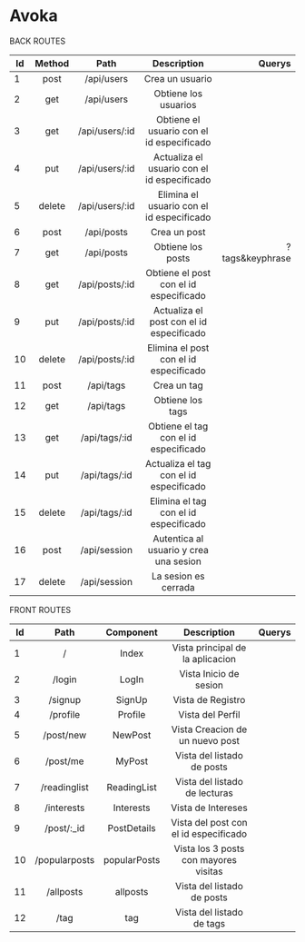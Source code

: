 # Avoka

BACK ROUTES

|Id | Method  |  Path             | Description                                      | Querys         |
|---|:-------:|:-----------------:|:------------------------------------------------:|---------------:|
| 1 |post     |/api/users         |Crea un usuario                                   |                |
| 2 |get      |/api/users         |Obtiene los usuarios                              |                |
| 3 |get      |/api/users/:id     |Obtiene el usuario con el id especificado         |                |
| 4 |put      |/api/users/:id     |Actualiza el usuario con el id especificado       |                |
| 5 |delete   |/api/users/:id     |Elimina el usuario con el id especificado         |                |
| 6 |post     |/api/posts         |Crea un post                                      |                |
| 7 |get      |/api/posts         |Obtiene los posts                                 |?tags&keyphrase |
| 8 |get      |/api/posts/:id     |Obtiene el post con el id especificado            |                |
| 9 |put      |/api/posts/:id     |Actualiza el post con el id especificado          |                |
| 10|delete   |/api/posts/:id     |Elimina el post con el id especificado            |                |
| 11|post     |/api/tags          |Crea un tag                                       |                |
| 12|get      |/api/tags          |Obtiene los tags                                  |                |
| 13|get      |/api/tags/:id      |Obtiene el tag con el id especificado             |                |
| 14|put      |/api/tags/:id      |Actualiza el tag con el id especificado           |                |
| 15|delete   |/api/tags/:id      |Elimina el tag con el id especificado             |                |
| 16|post     |/api/session       |Autentica al usuario y crea una sesion            |                |
| 17|delete   |/api/session       |La sesion es cerrada                              |                |

FRONT ROUTES

|Id | Path          |  Component        | Description                                    | Querys         |
|---|:-------------:|:-----------------:|:----------------------------------------------:|---------------:|
| 1 |/              |Index              |Vista principal de la aplicacion                |                |
| 2 |/login         |LogIn              |Vista Inicio de sesion                          |                |
| 3 |/signup        |SignUp             |Vista de Registro                               |                |
| 4 |/profile       |Profile            |Vista del Perfil                                |                |
| 5 |/post/new       |NewPost            |Vista Creacion de un nuevo post                 |                |
| 6 |/post/me       |MyPost             |Vista del listado de posts                      |                |
| 7 |/readinglist   |ReadingList        |Vista del listado de lecturas                   |                |
| 8 |/interests     |Interests          |Vista de Intereses                              |                |
| 9 |/post/:_id     |PostDetails        |Vista del post con el id especificado           |                |
|10 |/popularposts  |popularPosts       |Vista los 3  posts con mayores visitas          |                |
|11 |/allposts      |allposts           |Vista del listado de posts                      |                |
|12 |/tag           |tag               |Vista del listado de tags                       |                |